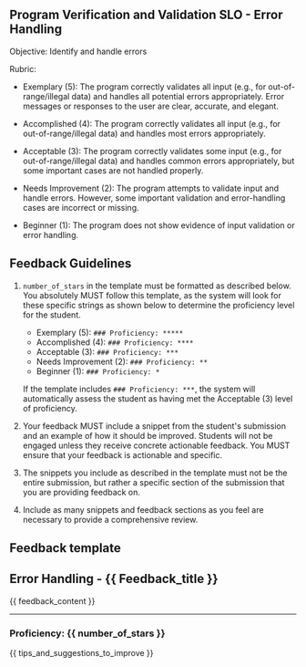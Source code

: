 ## Program Verification and Validation SLO - Error Handling

Objective: Identify and handle errors

Rubric:

- Exemplary (5): The program correctly validates all input (e.g., for out-of-range/illegal data) and handles all potential errors appropriately. Error messages or responses to the user are clear, accurate, and elegant.

- Accomplished (4): The program correctly validates all input (e.g., for out-of-range/illegal data) and handles most errors appropriately.

- Acceptable (3): The program correctly validates some input (e.g., for out-of-range/illegal data) and handles common errors appropriately, but some important cases are not handled properly.

- Needs Improvement (2): The program attempts to validate input and handle errors. However, some important validation and error-handling cases are incorrect or missing.

- Beginner (1): The program does not show evidence of input validation or error handling.

## Feedback Guidelines

1. `number_of_stars` in the template must be formatted as described below. You absolutely MUST follow this template, as the system will look for these specific strings as shown below to determine the proficiency level for the student.

   - Exemplary (5): `### Proficiency: *****`
   - Accomplished (4): `### Proficiency: ****`
   - Acceptable (3): `### Proficiency: ***`
   - Needs Improvement (2): `### Proficiency: **`
   - Beginner (1): `### Proficiency: *`

   If the template includes `### Proficiency: ***`, the system will automatically assess the student as having met the Acceptable (3) level of proficiency.

2. Your feedback MUST include a snippet from the student's submission and an example of how it should be improved. Students will not be engaged unless they receive concrete actionable feedback. You MUST ensure that your feedback is actionable and specific.

3. The snippets you include as described in the template must not be the entire submission, but rather a specific section of the submission that you are providing feedback on.

4. Include as many snippets and feedback sections as you feel are necessary to provide a comprehensive review.

## Feedback template

<!-- Template starts from here -->

## Error Handling - {{ Feedback_title }}

{{ feedback_content }}

---

### Proficiency: {{ number_of_stars }}

{{ tips_and_suggestions_to_improve }}
